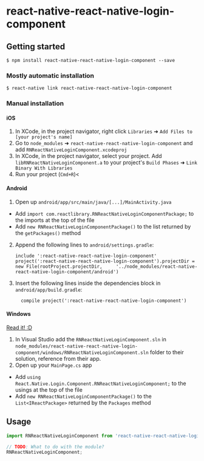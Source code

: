 
# react-native-react-native-login-component

## Getting started

`$ npm install react-native-react-native-login-component --save`

### Mostly automatic installation

`$ react-native link react-native-react-native-login-component`

### Manual installation


#### iOS

1. In XCode, in the project navigator, right click `Libraries` ➜ `Add Files to [your project's name]`
2. Go to `node_modules` ➜ `react-native-react-native-login-component` and add `RNReactNativeLoginComponent.xcodeproj`
3. In XCode, in the project navigator, select your project. Add `libRNReactNativeLoginComponent.a` to your project's `Build Phases` ➜ `Link Binary With Libraries`
4. Run your project (`Cmd+R`)<

#### Android

1. Open up `android/app/src/main/java/[...]/MainActivity.java`
  - Add `import com.reactlibrary.RNReactNativeLoginComponentPackage;` to the imports at the top of the file
  - Add `new RNReactNativeLoginComponentPackage()` to the list returned by the `getPackages()` method
2. Append the following lines to `android/settings.gradle`:
  	```
  	include ':react-native-react-native-login-component'
  	project(':react-native-react-native-login-component').projectDir = new File(rootProject.projectDir, 	'../node_modules/react-native-react-native-login-component/android')
  	```
3. Insert the following lines inside the dependencies block in `android/app/build.gradle`:
  	```
      compile project(':react-native-react-native-login-component')
  	```

#### Windows
[Read it! :D](https://github.com/ReactWindows/react-native)

1. In Visual Studio add the `RNReactNativeLoginComponent.sln` in `node_modules/react-native-react-native-login-component/windows/RNReactNativeLoginComponent.sln` folder to their solution, reference from their app.
2. Open up your `MainPage.cs` app
  - Add `using React.Native.Login.Component.RNReactNativeLoginComponent;` to the usings at the top of the file
  - Add `new RNReactNativeLoginComponentPackage()` to the `List<IReactPackage>` returned by the `Packages` method


## Usage
```javascript
import RNReactNativeLoginComponent from 'react-native-react-native-login-component';

// TODO: What to do with the module?
RNReactNativeLoginComponent;
```
  